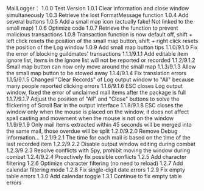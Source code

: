 MailLogger：
1.0.0 Test Version
1.0.1 Clear information and close window simultaneously
1.0.3 Retrieve the lost FormatMessage function
1.0.4 Add several buttons
1.0.5 Add a small map icon (actually fake! Not linked to the small map)
1.0.6 Optimize code
1.0.7 Retrieve the function to prevent malicious transactions
1.0.8 Transaction function is now default off, shift + left click resets the position of the small map button, shift + right click resets the position of the Log window
1.0.9 Add small map button tips
1.1.0/9.1.0 Fix the error of blocking guildmates' transactions
1.1.1/9.1.1 Add editable item ignore list, items in the ignore list will not be reported or recorded
1.1.2/9.1.2 Small map button can now only move around the small map
1.1.3/9.1.3 Allow the small map button to be stowed away
1.1.4/9.1.4 Fix translation errors
1.1.5/9.1.5 Changed "Clear Records" of Log output window to "All" because many people reported clicking errors
1.1.6/9.1.6 ESC closes Log output window, fixed the error of unclaimed mail items after the package is full
1.1.7/9.1.7 Adjust the position of "All" and "Close" buttons to solve the flickering of Scroll Bar in the output interface
1.1.8/9.1.8 ESC closes the window only when the mouse is placed on the window, it does not affect spell casting and movement when the mouse is not on the window
1.1.9/9.1.9 Only mail items extracted within 45 seconds will be merged into the same mail, those overdue will be split
1.2.0/9.2.0 Remove Debug information...
1.2.1/9.2.1 The time for each mail is based on the time of the last recorded item
1.2.2/9.2.2 Disable output window editing during combat
1.2.3/9.2.3 Resolve conflicts with Spy, prohibit moving the window during combat
1.2.4/9.2.4 Proactively fix possible conflicts
1.2.5 Add character filtering
1.2.6 Optimize character filtering (no need to reload)
1.2.7 Add calendar filtering mode
1.2.8 Fix single-digit date errors
1.2.9 Fix empty table errors
1.3.0 Add calendar toggle
1.3.1 Continue to fix empty table errors
